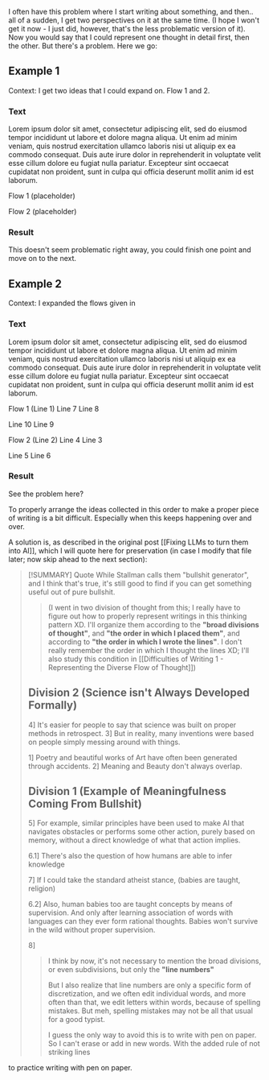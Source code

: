 I often have this problem where I start writing about something, and then.. all of a sudden, I get two perspectives on it at the same time. (I hope I won't get it now - I just did, however, that's the less problematic version of it). Now you would say that I could represent one thought in detail first, then the other. But there's a problem. Here we go:

## Example 1

Context: I get two ideas that I could expand on. Flow 1 and 2.
### Text
Lorem ipsum dolor sit amet, consectetur adipiscing elit, sed do eiusmod tempor incididunt ut labore et dolore magna aliqua. Ut enim ad minim veniam, quis nostrud exercitation ullamco laboris nisi ut aliquip ex ea commodo consequat. Duis aute irure dolor in reprehenderit in voluptate velit esse cillum dolore eu fugiat nulla pariatur. Excepteur sint occaecat cupidatat non proident, sunt in culpa qui officia deserunt mollit anim id est laborum.

Flow 1 (placeholder)

Flow 2 (placeholder)
### Result
This doesn't seem problematic right away, you could finish one point and move on to the next.
## Example 2

Context: I expanded the flows given in 
### Text
Lorem ipsum dolor sit amet, consectetur adipiscing elit, sed do eiusmod tempor incididunt ut labore et dolore magna aliqua. Ut enim ad minim veniam, quis nostrud exercitation ullamco laboris nisi ut aliquip ex ea commodo consequat. Duis aute irure dolor in reprehenderit in voluptate velit esse cillum dolore eu fugiat nulla pariatur. Excepteur sint occaecat cupidatat non proident, sunt in culpa qui officia deserunt mollit anim id est laborum.

Flow 1 (Line 1)
Line 7
Line 8

Line 10
Line 9

Flow 2 (Line 2)
Line 4
Line 3

Line 5
Line 6
### Result
See the problem here?

To properly arrange the ideas collected in this order to make a proper piece of writing is a bit difficult. Especially when this keeps happening over and over.

A solution is, as described in the original post [[Fixing LLMs to turn them into AI]], which I will quote here for preservation (in case I modify that file later; now skip ahead to the next section):

> [!SUMMARY] Quote
> While Stallman calls them "bullshit generator", and I think that's true, it's still good to find if you can get something useful out of pure bullshit.
> 
> > (I went in two division of thought from this; I really have to figure out how to properly represent writings in this thinking pattern XD. I'll organize them according to the **"broad divisions of thought"**, and **"the order in which I placed them"**, and according to **"the order in which I wrote the lines"**. I don't really remember the order in which I thought the lines XD; I'll also study this condition in [[Difficulties of Writing 1 - Representing the Diverse Flow of Thought]])
> ## Division 2 (Science isn't Always Developed Formally)
> 4] It's easier for people to say that science was built on proper methods in retrospect.
> 3] But in reality, many inventions were based on people simply messing around with things.
> 
> 1] Poetry and beautiful works of Art have often been generated through accidents.
> 2] Meaning and Beauty don't always overlap.
> ## Division 1 (Example of Meaningfulness Coming From Bullshit)
> 5] For example, similar principles have been used to make AI that navigates obstacles or performs some other action, purely based on memory, without a direct knowledge of what that action implies.
> 
> 6.1] There's also the question of how humans are able to infer knowledge
> 
> 7] If I could take the standard atheist stance, (babies are taught, religion)
> 
> 6.2] Also, human babies too are taught concepts by means of supervision. And only after learning association of words with languages can they ever form rational thoughts. Babies won't survive in the wild without proper supervision.
> 
> 8]
> 
> > I think by now, it's not necessary to mention the broad divisions, or even subdivisions, but only the **"line numbers"**
> > 
> > But I also realize that line numbers are only a specific form of discretization, and we often edit individual words, and more often than that, we edit letters within words, because of spelling mistakes. But meh, spelling mistakes may not be all that usual for a good typist.
> > 
> > I guess the only way to avoid this is to write with pen on paper. So I can't erase or add in new words. With the added rule of not striking lines

to practice writing with pen on paper. 